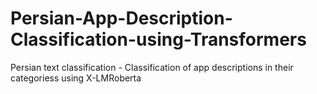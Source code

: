 # Persian-App-Description-Classification-using-Transformers
Persian text classification - Classification of app descriptions in their categoriess using X-LMRoberta
